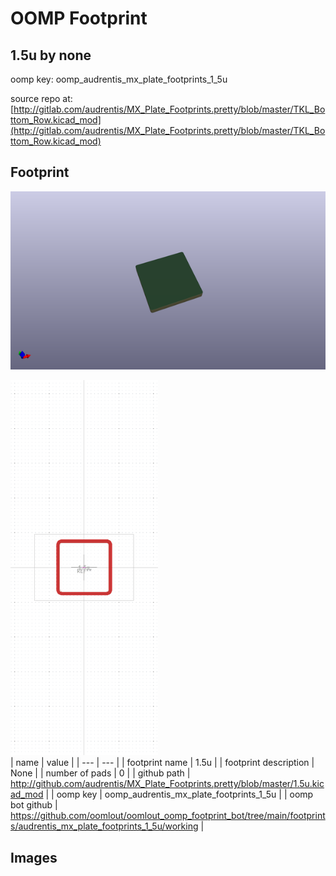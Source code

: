 # OOMP Footprint  
## 1.5u  by none  
  
oomp key: oomp_audrentis_mx_plate_footprints_1_5u  
  
source repo at: [http://gitlab.com/audrentis/MX_Plate_Footprints.pretty/blob/master/TKL_Bottom_Row.kicad_mod](http://gitlab.com/audrentis/MX_Plate_Footprints.pretty/blob/master/TKL_Bottom_Row.kicad_mod)  
## Footprint  
  
[![working_kicad_pcb_3d.png](working_kicad_pcb_3d_600.png)](working_kicad_pcb_3d.png)  
  
[![working.png](working_600.png)](working.png)  
| name | value | 
| --- | --- | 
| footprint name | 1.5u | 
| footprint description | None | 
| number of pads | 0 | 
| github path | http://github.com/audrentis/MX_Plate_Footprints.pretty/blob/master/1.5u.kicad_mod | 
| oomp key | oomp_audrentis_mx_plate_footprints_1_5u | 
| oomp bot github | https://github.com/oomlout/oomlout_oomp_footprint_bot/tree/main/footprints/audrentis_mx_plate_footprints_1_5u/working | 
## Images  
